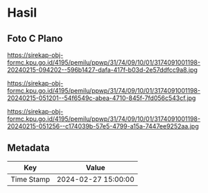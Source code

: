 # Hasil

## Foto C Plano

https://sirekap-obj-formc.kpu.go.id/4195/pemilu/ppwp/31/74/09/10/01/3174091001198-20240215-094202--596b1427-dafa-417f-b03d-2e57ddfcc9a8.jpg

https://sirekap-obj-formc.kpu.go.id/4195/pemilu/ppwp/31/74/09/10/01/3174091001198-20240215-051201--54f6549c-abea-4710-845f-7fd056c543cf.jpg

https://sirekap-obj-formc.kpu.go.id/4195/pemilu/ppwp/31/74/09/10/01/3174091001198-20240215-051256--c174039b-57e5-4799-a15a-7447ee9252aa.jpg


## Metadata

| Key        | Value               |
| ---------- | ------------------- |
| Time Stamp | 2024-02-27 15:00:00 |



